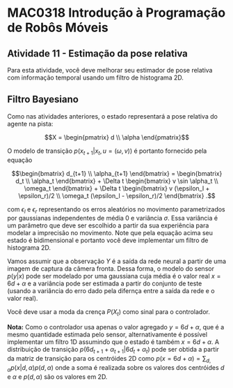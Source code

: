 # MAC0318 Introdução à Programação de Robôs Móveis

## Atividade 11 - Estimação da pose relativa

Para esta atividade, você deve melhorar seu estimador de pose relativa com informação temporal usando um filtro de histograma 2D.

## Filtro Bayesiano

Como nas atividades anteriores, o estado representará a pose relativa do agente na pista:
```math
X = \begin{pmatrix} d \\ \alpha \end{pmatrix}
```
O modelo de transição $`p(x_{t+1}|x_{t}, u=(\omega,v))`$ é portanto fornecido pela equação
```math
\begin{bmatrix}
 d_{t+1} \\ \alpha_{t+1}
\end{bmatrix}
=
\begin{bmatrix}
 d_t \\ \alpha_t
\end{bmatrix}
+
\Delta t 
\begin{bmatrix}
 v \sin \alpha_t \\
 \omega_t
\end{bmatrix}
+
\Delta t 
\begin{bmatrix}
 v (\epsilon_l + \epsilon_r)/2 \\
 \omega_t (\epsilon_l - \epsilon_r)/2
\end{bmatrix} .
```
com $`\epsilon_l`$ e $`\epsilon_r`$ representando os erros aleatórios no movimento parametrizados por gaussianas independentes de média 0 e variância $`\sigma`$. Essa variância é um parâmetro que deve ser escolhido a partir da sua experiência para modelar a imprecisão no movimento. Note que pela equação acima seu estado é bidimensional e portanto você deve implementar um filtro de histograma 2D.

Vamos assumir que a observação $`Y`$ é a saída da rede neural a partir de uma imagem de captura da câmera fronta. Dessa forma, o modelo do sensor $`p(y|x)`$ pode ser modelado por uma gaussiana cuja média é o valor real $x=6d+\alpha$ e a variância pode ser estimada a partir do conjunto de teste (usando a variância do erro dado pela difernça entre a saída da rede e o valor real).

Você deve usar a moda da crença $`P(X_t)`$ como sinal para o controlador. 

**Nota:** Como o controlador usa apenas o valor agregado $`y=6d + \alpha`$, que é a mesmo quantidade estimada pelo sensor, alternativamente é possível implementar um filtro 1D assumindo que o estado é também $`x=6d + \alpha`$. A distribuição de transição $`p(6d_{t+1} + \alpha_{t+1}|6d_t + \alpha_t)`$ pode ser obtida a partir da matriz de transição para os centróides 2D como $`p(x=6d+\alpha)=\sum_{d,\alpha} p(x|d,\alpha)p(d,\alpha)`$ onde a soma é realizada sobre os valores dos centróides $`d`$ e $`\alpha`$ e $`p(d,\alpha)`$ são os valores em 2D. 
